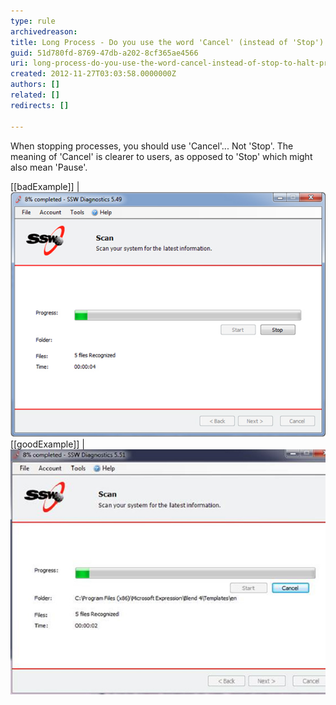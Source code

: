 ```yaml
---
type: rule
archivedreason: 
title: Long Process - Do you use the word 'Cancel' (instead of 'Stop') to halt processes?
guid: 51d780fd-8769-47db-a202-8cf365ae4566
uri: long-process-do-you-use-the-word-cancel-instead-of-stop-to-halt-processes
created: 2012-11-27T03:03:58.0000000Z
authors: []
related: []
redirects: []

---
```


When stopping processes, you should use 'Cancel'... Not 'Stop'. The meaning of 'Cancel' is clearer to users, as opposed to 'Stop' which might also mean 'Pause'.

<!--endintro-->

[[badExample]]
| ![Stop is an ambiguous term and can be momentarily confusing](../../assets/cancel-long-process-bad.jpg)
[[goodExample]]
| ![Cancel leaves little room for miscommunication](../../assets/cancel-long-process-good.jpg)
